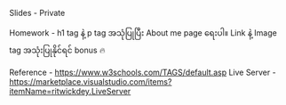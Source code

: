 Slides - Private

Homework -
h1 tag နဲ့ p tag အသုံပြုပြီး About me page ရေးပါ။ Link နဲ့ Image tag အသုံးပြုနိုင်ရင် bonus 🔥

Reference - https://www.w3schools.com/TAGS/default.asp
Live Server - https://marketplace.visualstudio.com/items?itemName=ritwickdey.LiveServer
